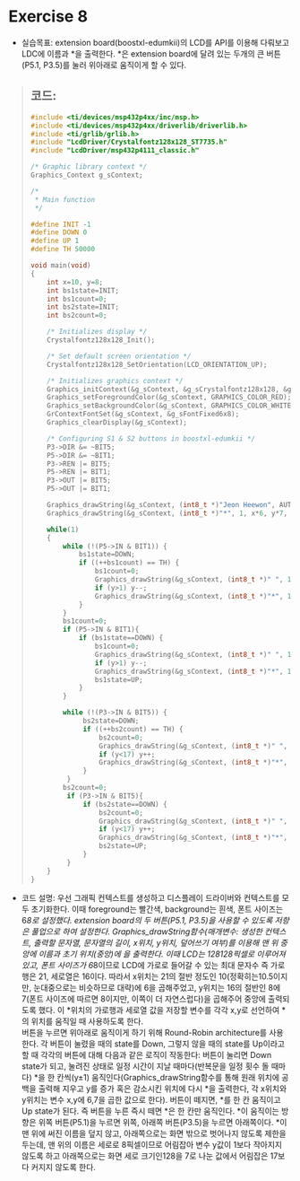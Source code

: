 Exercise 8
===========

+ 실습목표: ﻿extension board(boostxl-edumkii)의 LCD를 API를 이용해 다뤄보고 LDC에 이름과 *을 출력한다. 
*은 extension board에 달려 있는 두개의 큰 버튼(P5.1, P3.5)를 눌러 위아래로 움직이게 할 수 있다.

> 코드:
> ------
> ```c
> #include <ti/devices/msp432p4xx/inc/msp.h>
> #include <ti/devices/msp432p4xx/driverlib/driverlib.h>
> #include <ti/grlib/grlib.h>
> #include "LcdDriver/Crystalfontz128x128_ST7735.h"
> #include "LcdDriver/msp432p4111_classic.h"
> 
> /* Graphic library context */
> Graphics_Context g_sContext;
> 
> /*
>  * Main function
>  */
> 
> #define INIT -1
> #define DOWN 0
> #define UP 1
> #define TH 50000
> 
> void main(void)
> {
>     int x=10, y=8;
>     int bs1state=INIT;
>     int bs1count=0;
>     int bs2state=INIT;
>     int bs2count=0;
> 
>     /* Initializes display */
>     Crystalfontz128x128_Init();
> 
>     /* Set default screen orientation */
>     Crystalfontz128x128_SetOrientation(LCD_ORIENTATION_UP);
> 
>     /* Initializes graphics context */
>     Graphics_initContext(&g_sContext, &g_sCrystalfontz128x128, &g_sCrystalfontz128x128_funcs);
>     Graphics_setForegroundColor(&g_sContext, GRAPHICS_COLOR_RED);
>     Graphics_setBackgroundColor(&g_sContext, GRAPHICS_COLOR_WHITE);
>     GrContextFontSet(&g_sContext, &g_sFontFixed6x8);
>     Graphics_clearDisplay(&g_sContext);
> 
>     /* Configuring S1 & S2 buttons in boostxl-edumkii */
>     P3->DIR &= ~BIT5;
>     P5->DIR &= ~BIT1;
>     P3->REN |= BIT5;
>     P5->REN |= BIT1;
>     P3->OUT |= BIT5;
>     P5->OUT |= BIT1;
> 
>     Graphics_drawString(&g_sContext, (int8_t *)"Jeon Heewon", AUTO_STRING_LENGTH, 32, 0, OPAQUE_TEXT);
>     Graphics_drawString(&g_sContext, (int8_t *)"*", 1, x*6, y*7, OPAQUE_TEXT);
> 
>     while(1)
>     {
>         while (!(P5->IN & BIT1)) {
>             bs1state=DOWN;
>             if ((++bs1count) == TH) {
>                 bs1count=0;
>                 Graphics_drawString(&g_sContext, (int8_t *)" ", 1, x*6, y*7, OPAQUE_TEXT);
>                 if (y>1) y--;
>                 Graphics_drawString(&g_sContext, (int8_t *)"*", 1, x*6, y*7, OPAQUE_TEXT);
>             }
>         }
>         bs1count=0;
>         if (P5->IN & BIT1){
>             if (bs1state==DOWN) {
>                 bs1count=0;
>                 Graphics_drawString(&g_sContext, (int8_t *)" ", 1, x*6, y*7, OPAQUE_TEXT);
>                 if (y>1) y--;
>                 Graphics_drawString(&g_sContext, (int8_t *)"*", 1, x*6, y*7, OPAQUE_TEXT);
>                 bs1state=UP;
>             }
>         }
> 
>         while (!(P3->IN & BIT5)) {
>              bs2state=DOWN;
>              if ((++bs2count) == TH) {
>                  bs2count=0;
>                  Graphics_drawString(&g_sContext, (int8_t *)" ", 1, x*6, y*7, OPAQUE_TEXT);
>                  if (y<17) y++;
>                  Graphics_drawString(&g_sContext, (int8_t *)"*", 1, x*6, y*7, OPAQUE_TEXT);
>              }
>          }
>         bs2count=0;
>          if (P3->IN & BIT5){
>              if (bs2state==DOWN) {
>                  bs2count=0;
>                  Graphics_drawString(&g_sContext, (int8_t *)" ", 1, x*6, y*7, OPAQUE_TEXT);
>                  if (y<17) y++;
>                  Graphics_drawString(&g_sContext, (int8_t *)"*", 1, x*6, y*7, OPAQUE_TEXT);
>                  bs2state=UP;
>              }
>          }
>     }
> }
> ```
+ 코드 설명: ﻿우선 그래픽 컨텍스트를 생성하고 디스플레이 드라이버와 컨텍스트를 모두 초기화한다. 이때 foreground는 빨간색, background는 흰색, 폰트 사이즈는 6*8로 설정했다. extension board의 두 버튼(P5.1, P3.5)을 사용할 수 있도록 저항은 풀업으로 하여 설정한다. Graphics_drawString함수(매개변수: 생성한 컨텍스트, 출력할 문자열, 문자열의 길이, x위치, y위치, 덮어쓰기 여부)를 이용해 맨 위 중앙에 이름과 초기 위치(중앙)에 *을 출력한다. 이때 LCD는 128*128픽셀로 이루어져 있고, 폰트 사이즈가 6*8이므로 LCD에 가로로 들어갈 수 있는 최대 문자수 즉 가로행은 21, 세로열은 16이다. 따라서 x위치는 21의 절반 정도인 10(정확히는10.5이지만, 눈대중으로는 비슷하므로 대략)에 6을 곱해주었고, y위치는 16의 절반인 8에 7(폰트 사이즈에 따르면 8이지만, 이쪽이 더 자연스럽다)을 곱해주어 중앙에 출력되도록 했다. 이 *위치의 가로행과 세로열 값을 저장할 변수를 각각 x,y로 선언하여 *의 위치를 움직일 때 사용하도록 한다.   
버튼을 누르면 위아래로 움직이게 하기 위해 Round-Robin architecture를 사용한다. 각 버튼이 눌렸을 때의 state를 Down, 그렇지 않을 때의 state를 Up이라고 할 때 각각의 버튼에 대해 다음과 같은 로직이 작동한다: 버튼이 눌리면 Down state가 되고, 눌려진 상태로 일정 시간이 지날 때마다(반복문을 일정 횟수 돌 때마다) *을 한 칸씩(y±1) 움직인다(Graphics_drawString함수를 통해 원래 위치에 공백을 출력해 지우고 y를 증가 혹은 감소시킨 위치에 다시 *을 출력한다, 각 x위치와 y위치는 변수 x,y에 6,7을 곱한 값으로 한다). 버튼이 떼지면, *를 한 칸 움직이고 Up state가 된다. 즉 버튼을 누른 즉시 떼면 *은 한 칸만 움직인다. *이 움직이는 방향은 위쪽 버튼(P5.1)을 누르면 위쪽, 아래쪽 버튼(P3.5)을 누르면 아래쪽이다. *이 맨 위에 써진 이름을 덮지 않고, 아래쪽으로는 화면 밖으로 벗어나지 않도록 제한을 두는데, 맨 위의 이름은 세로로 8픽셀이므로 어림잡아 변수 y값이 1보다 작아지지 않도록 하고 아래쪽으로는 화면 세로 크기인128을 7로 나눈 값에서 어림잡은 17보다 커지지 않도록 한다.


